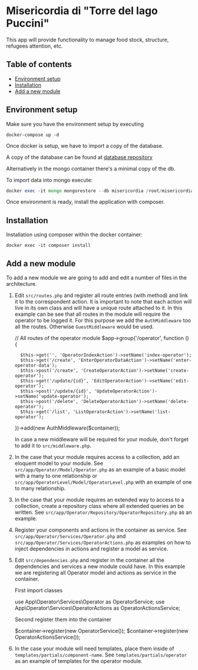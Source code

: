 Misericordia di "Torre del lago Puccini"
===============

This app will provide functionality to manage food stock, structure, refugees attention, etc.

Table of contents
-----------------
* [Environment setup](#environment-setup)
* [Installation](#installation)
* [Add a new module](#add-a-new-module)

Environment setup
------------
Make sure you have the environment setup by executing

```
docker-compose up -d
```

Once docker is setup, we have to import a copy of the database. 

A copy of the database can be found at [database repository](https://github.com/Misericordia-TDL/project-accoglienza-database)

Alternatively in the mongo container there's a minimal copy of the db.

To import data into mongo execute:

```php
docker exec -it mongo mongorestore --db misericordia /root/misericordia/
```

Once environment is ready, install the application with composer.

Installation
------------
Installation using composer within the docker container:

```
docker exec -it composer install
```
Add a new module
------------

To add a new module we are going to add and edit a number of files in the architecture.


1) Edit `src/routes.php` and register all route entries (with method) and link it to the correspondent action.
It is important to note that each action will live in its own class and will have a unique route attached to it.
In this example can be see
that all routes in the module will require the operator to be logged it. 
For this purpose we add the `AuthMiddleware` too all the routes. Otherwise `GuestMiddleware` would be used.

     // All routes of the operator module
     $app->group('/operator', function () {
     
         $this->get('', 'OperatorIndexAction')->setName('index-operator');
         $this->get('/create', 'EnterOperatorDataAction')->setName('enter-operator-data');
         $this->post('/create', 'CreateOperatorAction')->setName('create-operator');
         $this->get('/update/{id}', 'EditOperatorAction')->setName('edit-operator');
         $this->post('/update/{id}', 'UpdateOperatorAction')->setName('update-operator');
         $this->post('/delete', 'DeleteOperatorAction')->setName('delete-operator');
         $this->get('/list', 'ListOperatorAction')->setName('list-operator');
     
     })->add(new AuthMiddleware($container));
     
   In case a new middleware will be required for your module, don't forget to add it to `src/middleware.php`.

2) In the case that your module requires access to a collection, add an eloquent model to your module.
See `src/app/Operator/Model/Operator.php` as an example of a basic model with a many to one relationship 
or `src/app/OperatorLevel/Model/OperatorLevel.php` with an example of one to many relationship.

3) In the case that your module requires an extended way to access to a collection, create a repository class
where all extended queries an be written. See `src/app/Operator/Repository/OperatorRepository.php` as an example.

4) Register your components and actions in the container as service. 
See `src/app/Operator/Services/Operator.php` and `src/app/Operator/Services/OperatorActions.php` as examples on how to 
inject dependencies in actions and register a model as service.

5) Edit `src/dependencies.php` and register in the container all the dependencies and services a new module
could have. In this example we are registering all Operator model and actions as service in the container. 
    
    
    
    
   First import classes
    
    
    use App\Operator\Services\Operator as OperatorService;
    use App\Operator\Services\OperatorActions as OperatorActionsService;
    
    
   Second register them into the container
    
    
    $container->register(new OperatorService());
    $container->register(new OperatorActionsService());
    
6) In the case your module will need templates, place them inside of `templates/partials/component-name`.
See `templates/partials/operator` as an example of templates for the operator module.
